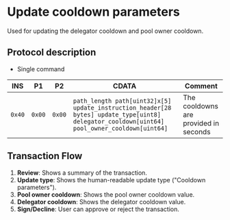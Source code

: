 # Update cooldown parameters

Used for updating the delegator cooldown and pool owner cooldown.

## Protocol description

* Single command

INS | P1 | P2 | CDATA | Comment |
|----|--------|-----|-------------|----|
| `0x40` | `0x00` | `0x00` | `path_length path[uint32]x[5] update_instruction_header[28 bytes] update_type[uint8] delegator_cooldown[uint64] pool_owner_cooldown[uint64]` | The cooldowns are provided in seconds |

## Transaction Flow

1. **Review**: Shows a summary of the transaction.
2. **Update type**: Shows the human-readable update type ("Cooldown parameters").
3. **Pool owner cooldown**: Shows the pool owner cooldown value.
4. **Delegator cooldown**: Shows the delegator cooldown value.
5. **Sign/Decline**: User can approve or reject the transaction.
